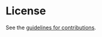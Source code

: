 # License

See the
[guidelines for contributions](https://github.com/lamps-wg/rfc5990bis/blob/main/CONTRIBUTING.md).
